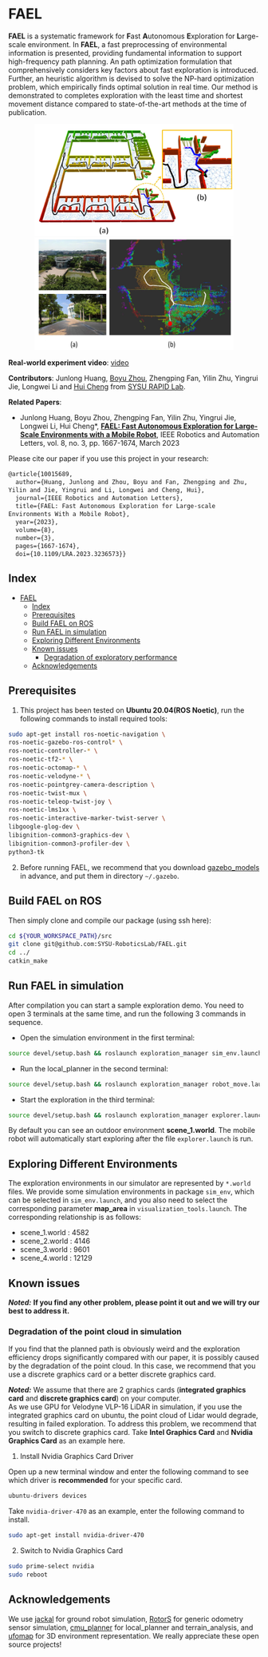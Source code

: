 # FAEL

**FAEL** is a systematic framework for **F**ast **A**utonomous **E**xploration for **L**arge-scale environment. In **FAEL**, a fast preprocessing of environmental information is presented, providing fundamental information to support high-frequency path planning. An path optimization formulation that comprehensively considers key factors about fast exploration is introduced. Further, an heuristic algorithm is devised to solve the NP-hard optimization problem, which empirically finds optimal solution in real time. Our method is demonstrated to completes exploration with the least time and shortest movement distance compared to state-of-the-art methods at the time of publication.

<p align="center">
  <img src="files/figure/1.jpeg" width = "400" height = "225"/>
  <img src="files/figure/2.jpeg" width = "400" height = "225"/>
</p>

__Real-world experiment video__: [video](https://www.bilibili.com/video/BV1rv4y1i7Sg/?spm_id_from=333.999.0.0&vd_source=4b11429ea8ba8725f0fc457cc4442883)

__Contributors__: Junlong Huang, [Boyu Zhou](http://boyuzhou.net), Zhengping Fan, Yilin Zhu, Yingrui Jie, Longwei Li and [Hui Cheng](https://cse.sysu.edu.cn/content/2504) from [SYSU RAPID Lab](http://lab.sysu-robotics.com/index.html).

__Related Papers__:   
- Junlong Huang, Boyu Zhou, Zhengping Fan, Yilin Zhu, Yingrui Jie, Longwei Li, Hui Cheng*, [__FAEL: Fast Autonomous Exploration for Large-Scale Environments with a Mobile Robot__](https://ieeexplore.ieee.org/document/10015689), IEEE Robotics and Automation Letters, vol. 8, no. 3, pp. 1667-1674, March 2023

Please cite our paper if you use this project in your research:
```
@article{10015689,
  author={Huang, Junlong and Zhou, Boyu and Fan, Zhengping and Zhu, Yilin and Jie, Yingrui and Li, Longwei and Cheng, Hui},
  journal={IEEE Robotics and Automation Letters}, 
  title={FAEL: Fast Autonomous Exploration for Large-scale Environments With a Mobile Robot}, 
  year={2023},
  volume={8},
  number={3},
  pages={1667-1674},
  doi={10.1109/LRA.2023.3236573}}
```

## Index

- [FAEL](#fael)
  - [Index](#index)
  - [Prerequisites](#prerequisites)
  - [Build FAEL on ROS](#build-fael-on-ros)
  - [Run FAEL in simulation](#run-fael-in-simulation)
  - [Exploring Different Environments](#exploring-different-environments)
  - [Known issues](#known-issues)
    - [Degradation of exploratory performance](#degradation-of-exploratory-performance)
  - [Acknowledgements](#acknowledgements)

## Prerequisites
1. This project has been tested on __Ubuntu 20.04(ROS Noetic)__, run the following commands to install required tools:
```bash
sudo apt-get install ros-noetic-navigation \
ros-noetic-gazebo-ros-control* \
ros-noetic-controller-* \
ros-noetic-tf2-* \
ros-noetic-octomap-* \
ros-noetic-velodyne-* \
ros-noetic-pointgrey-camera-description \
ros-noetic-twist-mux \
ros-noetic-teleop-twist-joy \
ros-noetic-lms1xx \
ros-noetic-interactive-marker-twist-server \
libgoogle-glog-dev \
libignition-common3-graphics-dev \
libignition-common3-profiler-dev \
python3-tk
```

2. Before running FAEL, we recommend that you download [gazebo_models](https://github.com/osrf/gazebo_models) in advance, and put them in directory `~/.gazebo`.

## Build FAEL on ROS
Then simply clone and compile our package (using ssh here):
```bash
cd ${YOUR_WORKSPACE_PATH}/src
git clone git@github.com:SYSU-RoboticsLab/FAEL.git
cd ../ 
catkin_make
```

## Run FAEL in simulation
After compilation you can start a sample exploration demo. You need to open 3 terminals at the same time, and run the following 3 commands in sequence.

- Open the simulation environment in the first terminal:
```bash
source devel/setup.bash && roslaunch exploration_manager sim_env.launch
```
- Run the local_planner in the second terminal:
```bash
source devel/setup.bash && roslaunch exploration_manager robot_move.launch
```
- Start the exploration in the third terminal:
```bash
source devel/setup.bash && roslaunch exploration_manager explorer.launch
```
By default you can see an outdoor environment **scene_1.world**. The mobile robot will automatically start exploring after the file `explorer.launch` is run.

## Exploring Different Environments
The exploration environments in our simulator are represented by `*.world` files. We provide some simulation environments in package `sim_env`, which can be selected in `sim_env.launch`, and you also need to select the corresponding parameter **map_area** in `visualization_tools.launch`. The corresponding relationship is as follows:
* scene_1.world : 4582
* scene_2.world : 4146
* scene_3.world : 9601
* scene_4.world : 12129

## Known issues
***Noted:*** __If you find any other problem, please point it out and we will try our best to address it.__

### Degradation of the point cloud in simulation

If you find that the planned path is obviously weird and the exploration efficiency drops significantly compared with our paper, it is possibly caused by the degradation of the point cloud. In this case, we recommend that you use a discrete graphics card or a better discrete graphics card.

__*Noted:*__ We assume that there are 2 graphics cards (**integrated graphics card** and **discrete graphics card**) on your computer.   
As we use GPU for Velodyne VLP-16 LiDAR in simulation, if you use the integrated graphics card on ubuntu, the point cloud of Lidar would degrade, resulting in failed exploration. To address this problem, we recommend that you switch to discrete graphics card. Take **Intel Graphics Card** and **Nvidia Graphics Card** as an example here.

1. Install Nvidia Graphics Card Driver

Open up a new terminal window and enter the following command to see which driver is **recommended** for your specific card.
```bash
ubuntu-drivers devices
```

Take `nvidia-driver-470` as an example, enter the following command to install.
```bash
sudo apt-get install nvidia-driver-470
```

2. Switch to Nvidia Graphics Card
```bash
sudo prime-select nvidia
sudo reboot
```

## Acknowledgements
We use [jackal](https://github.com/jackal) for ground robot simulation, [RotorS](https://github.com/ethz-asl/rotors_simulator) for generic odometry sensor simulation, [cmu_planner](https://github.com/jizhang-cmu/ground_based_autonomy_basic) for local_planner and terrain_analysis, and [ufomap](https://github.com/UnknownFreeOccupied/ufomap) for 3D environment representation. We really appreciate these open source projects!
